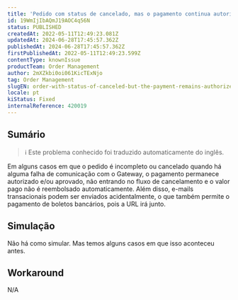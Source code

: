 ```yaml
---
title: 'Pedido com status de cancelado, mas o pagamento continua autorizado'
id: 19WmIjIbAQmJ19AOC4q56N
status: PUBLISHED
createdAt: 2022-05-11T12:49:23.081Z
updatedAt: 2024-06-28T17:45:57.362Z
publishedAt: 2024-06-28T17:45:57.362Z
firstPublishedAt: 2022-05-11T12:49:23.599Z
contentType: knownIssue
productTeam: Order Management
author: 2mXZkbi0oi061KicTExNjo
tag: Order Management
slugEN: order-with-status-of-canceled-but-the-payment-remains-authorized
locale: pt
kiStatus: Fixed
internalReference: 420019
---
```


## Sumário

>ℹ️ Este problema conhecido foi traduzido automaticamente do inglês.


Em alguns casos em que o pedido é incompleto ou cancelado quando há alguma falha de comunicação com o Gateway, o pagamento permanece autorizado e/ou aprovado, não entrando no fluxo de cancelamento e o valor pago não é reembolsado automaticamente. Além disso, e-mails transacionais podem ser enviados acidentalmente, o que também permite o pagamento de boletos bancários, pois a URL irá junto.

## Simulação


Não há como simular. Mas temos alguns casos em que isso aconteceu antes.



## Workaround


N/A

